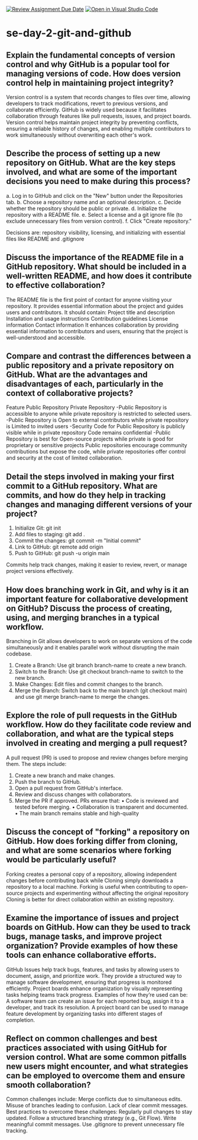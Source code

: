[![Review Assignment Due Date](https://classroom.github.com/assets/deadline-readme-button-22041afd0340ce965d47ae6ef1cefeee28c7c493a6346c4f15d667ab976d596c.svg)](https://classroom.github.com/a/8wgCKhpZ)
[![Open in Visual Studio Code](https://classroom.github.com/assets/open-in-vscode-2e0aaae1b6195c2367325f4f02e2d04e9abb55f0b24a779b69b11b9e10269abc.svg)](https://classroom.github.com/online_ide?assignment_repo_id=18418385&assignment_repo_type=AssignmentRepo)
# se-day-2-git-and-github
## Explain the fundamental concepts of version control and why GitHub is a popular tool for managing versions of code. How does version control help in maintaining project integrity?
Version control is a system that records changes to files over time, allowing developers to track modifications, revert to previous versions, and collaborate efficiently.
GitHub is widely used because it facilitates collaboration through features like pull requests, issues, and project boards.
Version control helps maintain project integrity by preventing conflicts, ensuring a reliable history of changes, and enabling multiple contributors to work simultaneously without overwriting each other's work.

## Describe the process of setting up a new repository on GitHub. What are the key steps involved, and what are some of the important decisions you need to make during this process?
a.	Log in to GitHub and click on the "New" button under the Repositories tab.
b.	Choose a repository name and an optional description.
c.	Decide whether the repository should be public or private.
d.	Initialize the repository with a README file.
e.	Select a license and a git ignore file (to exclude unnecessary files from version control).
f.	Click "Create repository."

Decisions are: repository visibility, licensing, and initializing with essential files like README and .gitignore

## Discuss the importance of the README file in a GitHub repository. What should be included in a well-written README, and how does it contribute to effective collaboration?
The README file is the first point of contact for anyone visiting your repository. It provides essential information about the project and guides users and contributors.
It should contain: 
Project title and description
Installation and usage instructions
Contribution guidelines
License information
Contact information
It enhances collaboration by providing essential information to contributors and users, ensuring that the project is well-understood and accessible.

## Compare and contrast the differences between a public repository and a private repository on GitHub. What are the advantages and disadvantages of each, particularly in the context of collaborative projects?

Feature	Public Repository	Private Repository
-Public Repository is accessible to anyone	while private repository is restricted to selected users.
-Public Repository is Open to external contributors while private repository is	Limited to invited users
-Security	Code for Public Repository is publicly visible while in private repository	Code remains confidential
-Public Repository is best for	Open-source projects	while private is good for proprietary or sensitive projects
Public repositories encourage community contributions but expose the code, while private repositories offer control and security at the cost of limited collaboration.

## Detail the steps involved in making your first commit to a GitHub repository. What are commits, and how do they help in tracking changes and managing different versions of your project?

1.	Initialize Git: git init
2.	Add files to staging: git add .
3.	Commit the changes: git commit -m "Initial commit"
4.	Link to GitHub: git remote add origin <repository URL>
5.	Push to GitHub: git push -u origin main

Commits help track changes, making it easier to review, revert, or manage project versions effectively.

## How does branching work in Git, and why is it an important feature for collaborative development on GitHub? Discuss the process of creating, using, and merging branches in a typical workflow.
Branching in Git allows developers to work on separate versions of the code simultaneously and it enables parallel work without disrupting the main codebase.
1.	Create a Branch: Use git branch branch-name to create a new branch.
2.	Switch to the Branch: Use git checkout branch-name to switch to the new branch.
3.	Make Changes: Edit files and commit changes to the branch.
4.	Merge the Branch: Switch back to the main branch (git checkout main) and use git merge branch-name to merge the changes.


## Explore the role of pull requests in the GitHub workflow. How do they facilitate code review and collaboration, and what are the typical steps involved in creating and merging a pull request?
A pull request (PR) is used to propose and review changes before merging them. The steps include:
1.	Create a new branch and make changes.
2.	Push the branch to GitHub.
3.	Open a pull request from GitHub's interface.
4.	Review and discuss changes with collaborators.
5.	Merge the PR if approved.
PRs ensure that:
•	Code is reviewed and tested before merging.
•	Collaboration is transparent and documented.
•	The main branch remains stable and high-quality

## Discuss the concept of "forking" a repository on GitHub. How does forking differ from cloning, and what are some scenarios where forking would be particularly useful?
Forking creates a personal copy of a repository, allowing independent changes before contributing back while Cloning simply downloads a repository to a local machine.
Forking is useful when contributing to open-source projects and experimenting without affecting the original repository 
Cloning is better for direct collaboration within an existing repository.

## Examine the importance of issues and project boards on GitHub. How can they be used to track bugs, manage tasks, and improve project organization? Provide examples of how these tools can enhance collaborative efforts.
GitHub Issues help track bugs, features, and tasks by allowing users to document, assign, and prioritize work. They provide a structured way to manage software development, ensuring that progress is monitored efficiently.
Project boards enhance organization by visually representing tasks helping teams track progress.
Examples of how they’re used can be:
        A software team can create an issue for each reported bug, assign it to a developer, and track its resolution.
        A project board can be used to manage feature development by organizing tasks into different stages of completion.


## Reflect on common challenges and best practices associated with using GitHub for version control. What are some common pitfalls new users might encounter, and what strategies can be employed to overcome them and ensure smooth collaboration?
Common challenges include:
       Merge conflicts due to simultaneous edits.
       Misuse of branches leading to confusion.
       Lack of clear commit messages.
Best practices to overcome these challenges:
        Regularly pull changes to stay updated.
        Follow a structured branching strategy (e.g., Git Flow).
        Write meaningful commit messages.
        Use .gitignore to prevent unnecessary file tracking.
